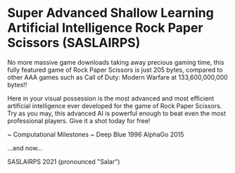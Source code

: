 # Super Advanced Shallow Learning Artificial Intelligence Rock Paper Scissors (SASLAIRPS)
 
No more massive game downloads taking away precious gaming time, this fully featured game of Rock Paper Scissors is just 205 bytes, compared to other AAA games such as Call of Duty: Modern Warfare at 133,600,000,000 bytes!!

Here in your visual possession is the most advanced and most efficient artificial intelligence ever developed for the game of Rock Paper Scissors. Try as you may, this advanced AI is powerful enough to beat even the most professional players. Give it a shot today for free!

~ Computational Milestones ~
Deep Blue 1996
AlphaGo 2015

...and now...

SASLAIRPS 2021
(pronounced "Salar")